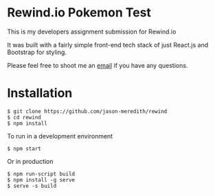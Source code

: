# Rewind.io Pokemon Test

This is my developers assignment submission for Rewind.io

It was built with a fairly simple front-end tech stack of just React.js 
and Bootstrap for styling.

Please feel free to shoot me an [email](mailto:jason-meredith@live.com) if
you have any questions.

# Installation

```
$ git clone https://github.com/jason-meredith/rewind
$ cd rewind
$ npm install
```

To run in a development environment

```
$ npm start
```

Or in production
```
$ npm run-script build
$ npm install -g serve
$ serve -s build
```
